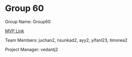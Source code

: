# Group 60
Group Name: Group60

[MVP Link](http://cs196.cs.illinois.edu)

Team Members: juchan2, nsunkad2, ayy2, yifanl23, timorea2

Project Manager: vedantj2
